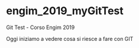 # engim_2019_myGitTest
Git Test - Corso Engim 2019

Oggi iniziamo a vedere cosa si riesce a fare con GIT
